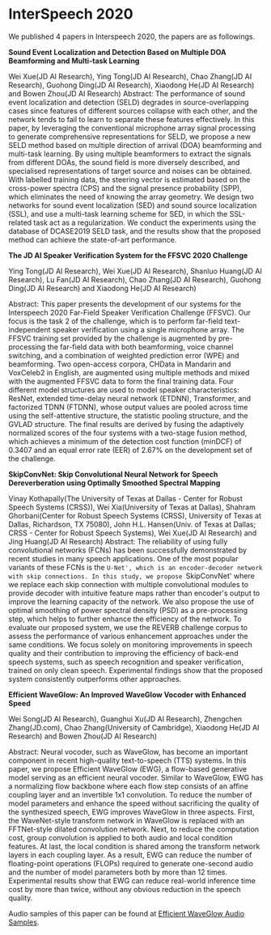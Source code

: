 # InterSpeech 2020

We published 4 papers in Interspeech 2020, the papers are as followings.

**Sound Event Localization and Detection Based on Multiple DOA Beamforming and Multi-task Learning**

Wei Xue(JD AI Research), Ying Tong(JD AI Research), Chao Zhang(JD AI Research), Guohong Ding(JD AI Research), Xiaodong He(JD AI Research) and Bowen Zhou(JD AI Research)
Abstract: The performance of sound event localization and detection (SELD) degrades in source-overlapping cases since features of different sources collapse with each other, and the network tends to fail to learn to separate these features effectively. In this paper, by leveraging the conventional microphone array signal processing to generate comprehensive representations for SELD, we propose a new SELD method based on multiple direction of arrival (DOA) beamforming and multi-task learning. By using multiple beamformers to extract the signals from different DOAs, the sound field is more diversely described, and specialised representations of target source and noises can be obtained. With labelled training data, the steering vector is estimated based on the cross-power spectra (CPS) and the signal presence probability (SPP), which eliminates the need of knowing the array geometry. We design two networks for sound event localization (SED) and sound source localization (SSL), and use a multi-task learning scheme for SED, in which the SSL-related task act as a regularization. We conduct the experiments using the database of DCASE2019 SELD task, and the results show that the proposed method can achieve the state-of-art performance.


**The JD AI Speaker Verification System for the FFSVC 2020 Challenge**

Ying Tong(JD AI Research), Wei Xue(JD AI Research), Shanluo Huang(JD AI Research), Lu Fan(JD AI Research), Chao Zhang(JD AI Research), Guohong Ding(JD AI Research) and Xiaodong He(JD AI Research)

Abstract: This paper presents the development of our systems for the Interspeech 2020 Far-Field Speaker Verification Challenge (FFSVC). Our focus is the task 2 of the challenge, which is to perform far-field text-independent speaker verification using a single microphone array. The FFSVC training set provided by the challenge is augmented by pre-processing the far-field data with both beamforming, voice channel switching, and a combination of weighted prediction error (WPE) and beamforming. Two open-access corpora, CHData in Mandarin and VoxCeleb2 in English, are augmented using multiple methods and mixed with the augmented FFSVC data to form the final training data. Four different model structures are used to model speaker characteristics: ResNet, extended time-delay neural network (ETDNN), Transformer, and factorized TDNN (FTDNN), whose output values are pooled across time using the self-attentive structure, the statistic pooling structure, and the GVLAD structure. The final results are derived by fusing the adaptively normalized scores of the four systems with a two-stage fusion method, which achieves a minimum of the detection cost function (minDCF) of 0.3407 and an equal error rate (EER) of 2.67% on the development set of the challenge.


**SkipConvNet: Skip Convolutional Neural Network for Speech Dereverberation using Optimally Smoothed Spectral Mapping**

Vinay Kothapally(The University of Texas at Dallas - Center for Robust Speech Systems (CRSS)), Wei Xia(University of Texas at Dallas), Shahram Ghorbani(Center for Robust Speech Systems (CRSS), University of Texas at Dallas, Richardson, TX 75080), John H.L. Hansen(Univ. of Texas at Dallas; CRSS - Center for Robust Speech Systems), Wei Xue(JD AI Research) and Jing Huang(JD AI Research)
Abstract: The reliability of using fully convolutional networks (FCNs) has been successfully demonstrated by recent studies in many speech applications. One of the most popular variants of these FCNs is the `U-Net', which is an encoder-decoder network with skip connections. In this study, we propose `SkipConvNet' where we replace each skip connection with multiple convolutional modules to provide decoder with intuitive feature maps rather than encoder's output to improve the learning capacity of the network. We also propose the use of optimal smoothing of power spectral density (PSD) as a pre-processing step, which helps to further enhance the efficiency of the network. To evaluate our proposed system, we use the REVERB challenge corpus to assess the performance of various enhancement approaches under the same conditions. We focus solely on monitoring improvements in speech quality and their contribution to improving the efficiency of back-end speech systems, such as speech recognition and speaker verification, trained on only clean speech. Experimental findings show that the proposed system consistently outperforms other approaches.


**Efficient WaveGlow: An Improved WaveGlow Vocoder with Enhanced Speed**

Wei Song(JD AI Research), Guanghui Xu(JD AI Research), Zhengchen Zhang(JD.com), Chao Zhang(University of Cambridge), Xiaodong He(JD AI Research) and Bowen Zhou(JD AI Research)

Abstract: Neural vocoder, such as WaveGlow, has become an important component in recent high-quality text-to-speech (TTS) systems. In this paper, we propose Efficient WaveGlow (EWG), a flow-based generative model serving as an efficient neural vocoder. Similar to WaveGlow, EWG has a normalizing flow backbone where each flow step consists of an affine coupling layer and an invertible 1x1 convolution. To reduce the number of model parameters and enhance the speed without sacrificing the quality of the synthesized speech, EWG improves WaveGlow in three aspects. First, the WaveNet-style transform network in WaveGlow is replaced with an FFTNet-style dilated convolution network. Next, to reduce the computation cost, group convolution is applied to both audio and local condition features. At last, the local condition is shared among the transform network layers in each coupling layer. As a result, EWG can reduce the number of floating-point operations (FLOPs) required to generate one-second audio and the number of model parameters both by more than 12 times. Experimental results show that EWG can reduce real-world inference time cost by more than twice, without any obvious reduction in the speech quality.

Audio samples of this paper can be found at [Efficient WaveGlow Audio Samples](http://weixsong.github.io/demos/EfficientWaveGlow/index.html).


